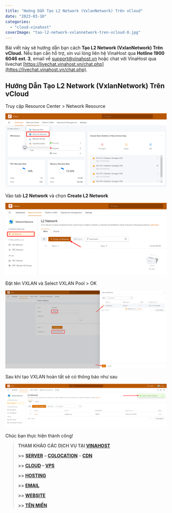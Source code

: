 ```yaml
---
title: "Hướng Dẫn Tạo L2 Network (VxlanNetwork) Trên vCloud"
date: "2023-03-10"
categories: 
  - "cloud-vinahost"
coverImage: "tao-l2-network-vxlannetwork-tren-vcloud-0.jpg"
---
```


Bài viết này sẽ hướng dẫn bạn cách **Tạo L2 Network (VxlanNetwork) Trên vCloud.** Nếu bạn cần hỗ trợ, xin vui lòng liên hệ VinaHost qua **Hotline 1900 6046 ext. 3**, email về [support@vinahost.vn](mailto:support@vinahost.vn) hoặc chat với VinaHost qua livechat [https://livechat.vinahost.vn/chat.php](https://livechat.vinahost.vn/chat.php).

## Hướng Dẫn Tạo L2 Network (VxlanNetwork) Trên vCloud

Truy cập Resource Center > Network Resource

![](images/tao-l2-network-vxlannetwork-tren-vcloud-1.png)

Vào tab **L2 Network** và chọn **Create L2 Network**

![](images/tao-l2-network-vxlannetwork-tren-vcloud-2.png)

Đặt tên VXLAN và Select VXLAN Pool > OK

![](images/tao-l2-network-vxlannetwork-tren-vcloud-3.png)

Sau khi tạo VXLAN hoàn tất sẽ có thông báo như sau

![VXLAN](images/tao-l2-network-vxlannetwork-tren-vcloud-4.png)

Chúc bạn thực hiện thành công!

> **THAM KHẢO CÁC DỊCH VỤ TẠI [VINAHOST](https://kb.vinahost.vn/)**
> 
> **\>>** [**SERVER**](https://vinahost.vn/thue-may-chu-rieng/) **–** [**COLOCATION**](https://vinahost.vn/colocation.html) – [**CDN**](https://vinahost.vn/dich-vu-cdn-chuyen-nghiep)
> 
> **\>> [CLOUD](https://vinahost.vn/cloud-server-gia-re/) – [VPS](https://vinahost.vn/vps-ssd-chuyen-nghiep/)**
> 
> **\>> [HOSTING](https://vinahost.vn/wordpress-hosting)**
> 
> **\>> [EMAIL](https://vinahost.vn/email-hosting)**
> 
> **\>> [WEBSITE](http://vinawebsite.vn/)**
> 
> **\>> [TÊN MIỀN](https://vinahost.vn/ten-mien-gia-re/)**
